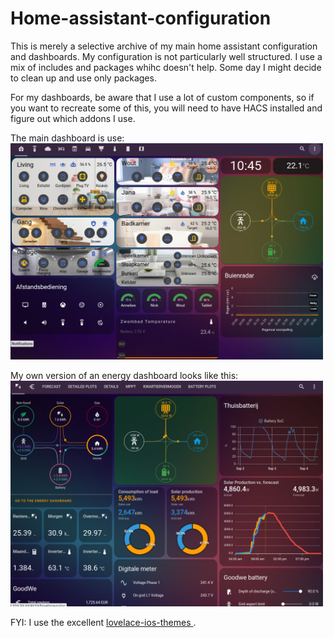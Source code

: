 # Home-assistant-configuration

This is merely a selective archive of my main home assistant configuration and dashboards. My configuration is not particularly well structured. I use a mix of includes and packages whihc doesn't help. Some day I might decide to clean up and use only packages.

For my dashboards, be aware that I use a lot of custom components, so if you want to recreate some of this, you will need to have HACS installed and figure out which addons I use.

<p align="left">
  The main dashboard is use:
  <br />
  <img src="https://github.com/tjafbe/Home-assistant-configuration/blob/main/images/main_dashboard.png" width="500px" alt="My main dashboard" />
</p>


<p align="left">
  My own version of an energy dashboard looks like this:
  <br />
  <img src="https://github.com/tjafbe/Home-assistant-configuration/blob/main/images/energy_dashboard.png" width="500px" alt="My main dashboard" />
</p>

FYI: I use the excellent <a href="https://github.com/basnijholt/lovelace-ios-themes"> lovelace-ios-themes </a>.

